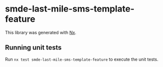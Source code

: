 # smde-last-mile-sms-template-feature

This library was generated with [Nx](https://nx.dev).

## Running unit tests

Run `nx test smde-last-mile-sms-template-feature` to execute the unit tests.

